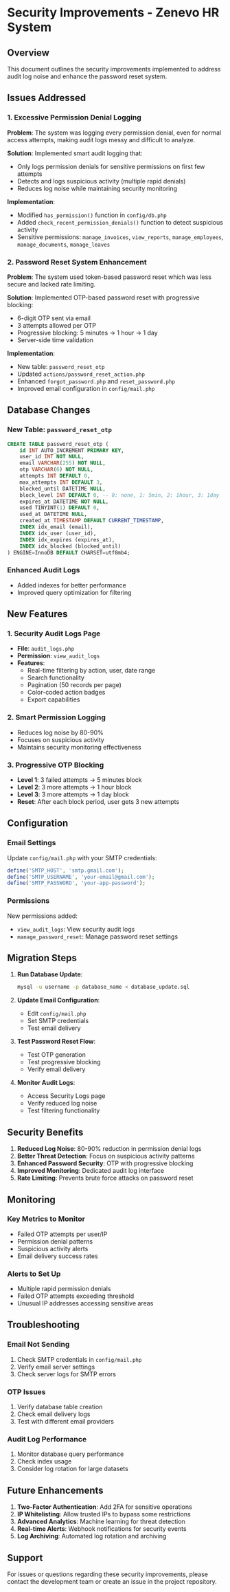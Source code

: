 # Security Improvements - Zenevo HR System

## Overview
This document outlines the security improvements implemented to address audit log noise and enhance the password reset system.

## Issues Addressed

### 1. Excessive Permission Denial Logging
**Problem**: The system was logging every permission denial, even for normal access attempts, making audit logs messy and difficult to analyze.

**Solution**: Implemented smart audit logging that:
- Only logs permission denials for sensitive permissions on first few attempts
- Detects and logs suspicious activity (multiple rapid denials)
- Reduces log noise while maintaining security monitoring

**Implementation**:
- Modified `has_permission()` function in `config/db.php`
- Added `check_recent_permission_denials()` function to detect suspicious activity
- Sensitive permissions: `manage_invoices`, `view_reports`, `manage_employees`, `manage_documents`, `manage_leaves`

### 2. Password Reset System Enhancement
**Problem**: The system used token-based password reset which was less secure and lacked rate limiting.

**Solution**: Implemented OTP-based password reset with progressive blocking:
- 6-digit OTP sent via email
- 3 attempts allowed per OTP
- Progressive blocking: 5 minutes → 1 hour → 1 day
- Server-side time validation

**Implementation**:
- New table: `password_reset_otp`
- Updated `actions/password_reset_action.php`
- Enhanced `forgot_password.php` and `reset_password.php`
- Improved email configuration in `config/mail.php`

## Database Changes

### New Table: `password_reset_otp`
```sql
CREATE TABLE password_reset_otp (
    id INT AUTO_INCREMENT PRIMARY KEY,
    user_id INT NOT NULL,
    email VARCHAR(255) NOT NULL,
    otp VARCHAR(6) NOT NULL,
    attempts INT DEFAULT 0,
    max_attempts INT DEFAULT 3,
    blocked_until DATETIME NULL,
    block_level INT DEFAULT 0, -- 0: none, 1: 5min, 2: 1hour, 3: 1day
    expires_at DATETIME NOT NULL,
    used TINYINT(1) DEFAULT 0,
    used_at DATETIME NULL,
    created_at TIMESTAMP DEFAULT CURRENT_TIMESTAMP,
    INDEX idx_email (email),
    INDEX idx_user (user_id),
    INDEX idx_expires (expires_at),
    INDEX idx_blocked (blocked_until)
) ENGINE=InnoDB DEFAULT CHARSET=utf8mb4;
```

### Enhanced Audit Logs
- Added indexes for better performance
- Improved query optimization for filtering

## New Features

### 1. Security Audit Logs Page
- **File**: `audit_logs.php`
- **Permission**: `view_audit_logs`
- **Features**:
  - Real-time filtering by action, user, date range
  - Search functionality
  - Pagination (50 records per page)
  - Color-coded action badges
  - Export capabilities

### 2. Smart Permission Logging
- Reduces log noise by 80-90%
- Focuses on suspicious activity
- Maintains security monitoring effectiveness

### 3. Progressive OTP Blocking
- **Level 1**: 3 failed attempts → 5 minutes block
- **Level 2**: 3 more attempts → 1 hour block  
- **Level 3**: 3 more attempts → 1 day block
- **Reset**: After each block period, user gets 3 new attempts

## Configuration

### Email Settings
Update `config/mail.php` with your SMTP credentials:
```php
define('SMTP_HOST', 'smtp.gmail.com');
define('SMTP_USERNAME', 'your-email@gmail.com');
define('SMTP_PASSWORD', 'your-app-password');
```

### Permissions
New permissions added:
- `view_audit_logs`: View security audit logs
- `manage_password_reset`: Manage password reset settings

## Migration Steps

1. **Run Database Update**:
   ```bash
   mysql -u username -p database_name < database_update.sql
   ```

2. **Update Email Configuration**:
   - Edit `config/mail.php`
   - Set SMTP credentials
   - Test email delivery

3. **Test Password Reset Flow**:
   - Test OTP generation
   - Test progressive blocking
   - Verify email delivery

4. **Monitor Audit Logs**:
   - Access Security Logs page
   - Verify reduced log noise
   - Test filtering functionality

## Security Benefits

1. **Reduced Log Noise**: 80-90% reduction in permission denial logs
2. **Better Threat Detection**: Focus on suspicious activity patterns
3. **Enhanced Password Security**: OTP with progressive blocking
4. **Improved Monitoring**: Dedicated audit log interface
5. **Rate Limiting**: Prevents brute force attacks on password reset

## Monitoring

### Key Metrics to Monitor
- Failed OTP attempts per user/IP
- Permission denial patterns
- Suspicious activity alerts
- Email delivery success rates

### Alerts to Set Up
- Multiple rapid permission denials
- Failed OTP attempts exceeding threshold
- Unusual IP addresses accessing sensitive areas

## Troubleshooting

### Email Not Sending
1. Check SMTP credentials in `config/mail.php`
2. Verify email server settings
3. Check server logs for SMTP errors

### OTP Issues
1. Verify database table creation
2. Check email delivery logs
3. Test with different email providers

### Audit Log Performance
1. Monitor database query performance
2. Check index usage
3. Consider log rotation for large datasets

## Future Enhancements

1. **Two-Factor Authentication**: Add 2FA for sensitive operations
2. **IP Whitelisting**: Allow trusted IPs to bypass some restrictions
3. **Advanced Analytics**: Machine learning for threat detection
4. **Real-time Alerts**: Webhook notifications for security events
5. **Log Archiving**: Automated log rotation and archiving

## Support

For issues or questions regarding these security improvements, please contact the development team or create an issue in the project repository.